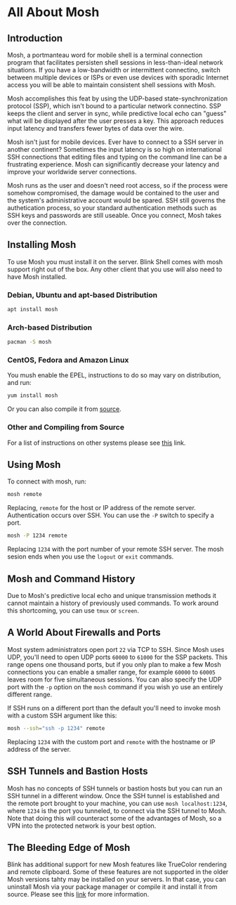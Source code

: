 # All About Mosh

## Introduction

Mosh, a portmanteau word for mobile shell is a terminal connection program that facilitates persisten shell sessions in less-than-ideal network situations. If you have a low-bandwidth or intermittent connectino, switch between multiple devices or ISPs or even use devices with sporadic Internet access you will be able to maintain consistent shell sessions with Mosh.

Mosh accomplishes this feat by using the UDP-based state-synchronization protocol (SSP), which isn't bound to a particular network connectino. SSP keeps the client and server in sync, while predictive local echo can "guess" what will be displayed after the user presses a key. This approach reduces input latency and transfers fewer bytes of data over the wire.

Mosh isn't just for mobile devices. Ever have to connect to a SSH server in another continent? Sometimes the input latency is so high on international SSH connections that editing files and typing on the command line can be a frustrating experience. Mosh can significantly decrease your latency and improve your worldwide server connections.

Mosh runs as the user and doesn't need root access, so if the process were somehow compromised, the damage would be contained to the user and the system's administrative account would be spared. SSH still governs the authetication process, so your standard authentication methods such as SSH keys and passwords are still useable. Once you connect, Mosh takes over the connection.

## Installing Mosh

To use Mosh you must install it on the server. Blink Shell comes with mosh support right out of the box. Any other client that you use will also need to have Mosh installed.

### Debian, Ubuntu and apt-based Distribution

```bash
apt install mosh
```

### Arch-based Distribution

```bash
pacman -S mosh
```

### CentOS, Fedora and Amazon Linux

You mush enable the EPEL, instructions to do so may vary on distribution, and run:

```bash
yum install mosh
```

Or you can also compile it from [source](https://github.com/mobile-shell/mosh).

### Other and Compiling from Source

For a list of instructions on other systems please see [this](https://mosh.org) link.

## Using Mosh

To connect with mosh, run:

```bash 
mosh remote
```

Replacing, `remote` for the host or IP address of the remote server. Authentication occurs over SSH. You can use the `-P` switch to specify a port.

```bash
mosh -P 1234 remote
```

Replacing `1234` with the port number of your remote SSH server. The mosh sesion ends when you use the `logout` or `exit` commands.

## Mosh and Command History

Due to Mosh's predictive local echo and unique transmission methods it cannot maintain a history of previously used commands. To work around this shortcoming, you can use `tmux` or `screen`.

## A World About Firewalls and Ports

Most system administrators open port `22` via TCP to SSH. Since Mosh uses UDP, you'll need to open UDP ports `60000` to `61000` for the SSP packets. This range opens one thousand ports, but if you only plan to make a few Mosh connections you can enable a smaller range, for example `60000` to `60005` leaves room for five simultaneous sessions. You can also specify the UDP port with the `-p` option on the `mosh` command if you wish yo use an entirely different range.

If SSH runs on a different port than the default you'll need to invoke mosh with a custom SSH argument like this:

```bash
mosh --ssh="ssh -p 1234" remote
```

Replacing `1234` with the custom port and `remote` with the hostname or IP address of the server.

## SSH Tunnels and Bastion Hosts

Mosh has no concepts of SSH tunnels or bastion hosts but you can run an SSH tunnel in a different window. Once the SSH tunnel is established and the remote port brought to your machine, you can use `mosh localhost:1234`, where `1234` is the port you tunneled, to connect via the SSH tunnel to Mosh. Note that doing this will counteract some of the advantages of Mosh, so a VPN into the protected network is your best option.

## The Bleeding Edge of Mosh

Blink has additional support for new Mosh features like TrueColor rendering and remote clipboard. Some of these features are not supported in the older Mosh versions tahty may be installed on your servers. In that case, you can uninstall Mosh via your package manager or compile it and install it from source. Please see this [link](https://mosh.org) for more information.

